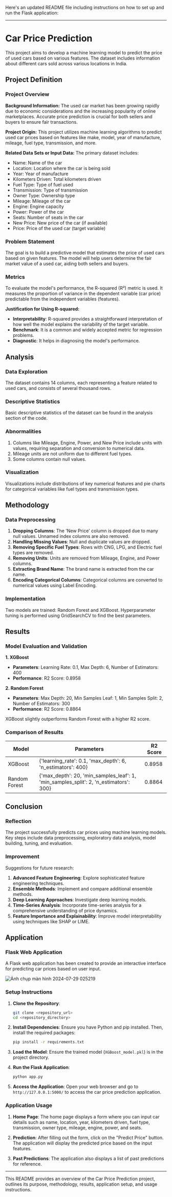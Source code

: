 Here's an updated README file including instructions on how to set up and run the Flask application:

---

# Car Price Prediction

This project aims to develop a machine learning model to predict the price of used cars based on various features. The dataset includes information about different cars sold across various locations in India.

## Project Definition

### Project Overview

**Background Information:**
The used car market has been growing rapidly due to economic considerations and the increasing popularity of online marketplaces. Accurate price prediction is crucial for both sellers and buyers to ensure fair transactions.

**Project Origin:**
This project utilizes machine learning algorithms to predict used car prices based on features like make, model, year of manufacture, mileage, fuel type, transmission, and more.

**Related Data Sets or Input Data:**
The primary dataset includes:
- Name: Name of the car
- Location: Location where the car is being sold
- Year: Year of manufacture
- Kilometers Driven: Total kilometers driven
- Fuel Type: Type of fuel used
- Transmission: Type of transmission
- Owner Type: Ownership type
- Mileage: Mileage of the car
- Engine: Engine capacity
- Power: Power of the car
- Seats: Number of seats in the car
- New Price: New price of the car (if available)
- Price: Price of the used car (target variable)

### Problem Statement

The goal is to build a predictive model that estimates the price of used cars based on given features. The model will help users determine the fair market value of a used car, aiding both sellers and buyers.

### Metrics

To evaluate the model's performance, the R-squared (R²) metric is used. It measures the proportion of variance in the dependent variable (car price) predictable from the independent variables (features).

**Justification for Using R-squared:**
- **Interpretability**: R-squared provides a straightforward interpretation of how well the model explains the variability of the target variable.
- **Benchmark**: It is a common and widely accepted metric for regression problems.
- **Diagnostic**: It helps in diagnosing the model's performance.

## Analysis

### Data Exploration

The dataset contains 14 columns, each representing a feature related to used cars, and consists of several thousand rows.

### Descriptive Statistics

Basic descriptive statistics of the dataset can be found in the analysis section of the code.

### Abnormalities

1. Columns like Mileage, Engine, Power, and New Price include units with values, requiring separation and conversion to numerical data.
2. Mileage units are not uniform due to different fuel types.
3. Some columns contain null values.

### Visualization

Visualizations include distributions of key numerical features and pie charts for categorical variables like fuel types and transmission types.

## Methodology

### Data Preprocessing

1. **Dropping Columns**: The 'New Price' column is dropped due to many null values. Unnamed index columns are also removed.
2. **Handling Missing Values**: Null and duplicate values are dropped.
3. **Removing Specific Fuel Types**: Rows with CNG, LPG, and Electric fuel types are removed.
4. **Removing Units**: Units are removed from Mileage, Engine, and Power columns.
5. **Extracting Brand Name**: The brand name is extracted from the car name.
6. **Encoding Categorical Columns**: Categorical columns are converted to numerical values using Label Encoding.

### Implementation

Two models are trained: Random Forest and XGBoost. Hyperparameter tuning is performed using GridSearchCV to find the best parameters.

## Results

### Model Evaluation and Validation

**1. XGBoost**
- **Parameters**: Learning Rate: 0.1, Max Depth: 6, Number of Estimators: 400
- **Performance**: R2 Score: 0.8958

**2. Random Forest**
- **Parameters**: Max Depth: 20, Min Samples Leaf: 1, Min Samples Split: 2, Number of Estimators: 300
- **Performance**: R2 Score: 0.8864

XGBoost slightly outperforms Random Forest with a higher R2 score.

### Comparison of Results

| Model          | Parameters                                                                 | R2 Score |
|----------------|---------------------------------------------------------------------------|---------|
| XGBoost        | {'learning_rate': 0.1, 'max_depth': 6, 'n_estimators': 400}                | 0.8958  |
| Random Forest  | {'max_depth': 20, 'min_samples_leaf': 1, 'min_samples_split': 2, 'n_estimators': 300} | 0.8864  |

## Conclusion

### Reflection

The project successfully predicts car prices using machine learning models. Key steps include data preprocessing, exploratory data analysis, model building, tuning, and evaluation.

### Improvement

Suggestions for future research:
1. **Advanced Feature Engineering**: Explore sophisticated feature engineering techniques.
2. **Ensemble Methods**: Implement and compare additional ensemble methods.
3. **Deep Learning Approaches**: Investigate deep learning models.
4. **Time-Series Analysis**: Incorporate time-series analysis for a comprehensive understanding of price dynamics.
5. **Feature Importance and Explainability**: Improve model interpretability using techniques like SHAP or LIME.

## Application

### Flask Web Application

A Flask web application has been created to provide an interactive interface for predicting car prices based on user input.

![Ảnh chụp màn hình 2024-07-29 025219](https://github.com/user-attachments/assets/540e3f35-c633-41c1-9de7-68243a73abb0)

### Setup Instructions

1. **Clone the Repository**:
   ```bash
   git clone <repository_url>
   cd <repository_directory>
   ```

2. **Install Dependencies**:
   Ensure you have Python and pip installed. Then, install the required packages:
   ```bash
   pip install -r requirements.txt
   ```

3. **Load the Model**:
   Ensure the trained model (`XGBoost_model.pkl`) is in the project directory.

4. **Run the Flask Application**:
    ```bash
   python app.py
   ```

5. **Access the Application**:
   Open your web browser and go to `http://127.0.0.1:5000/` to access the car price prediction application.

### Application Usage

1. **Home Page**:
   The home page displays a form where you can input car details such as name, location, year, kilometers driven, fuel type, transmission, owner type, mileage, engine, power, and seats.

2. **Prediction**:
   After filling out the form, click on the "Predict Price" button. The application will display the predicted price based on the input features.

3. **Past Predictions**:
   The application also displays a list of past predictions for reference.

---

This README provides an overview of the Car Price Prediction project, outlines its purpose, methodology, results, application setup, and usage instructions.
